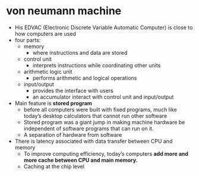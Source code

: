 # von neumann machine

- His EDVAC (Electronic Discrete Variable Automatic Computer) is close to how  computers are used
- four parts:
  - memory
    - where instructions and data are stored
  - control unit
    - interprets instructions while coordinating other units
  - arithmetic logic unit
    - performs arithmetic and logical operations
  - input/output
    - provides the interface with users
    - an accumulator interact with control unit and input/output
- Main feature is **stored program**
  - before all computers were built with fixed programs, much like today’s desktop calculators that cannot run other software
  - Stored program was a giant jump in making machine hardware be independent of software programs that can run on it.
  - A separation of hardware from software
- There is latency associated with data transfer between CPU and memory
  - To improve computing efficiency, today’s computers **add more and more cache between CPU and main memory.**
  - Caching at the chip level
